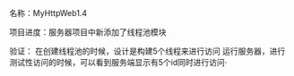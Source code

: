 名称：MyHttpWeb1.4

项目进度：服务器项目中新添加了线程池模块

验证：
  在创建线程池的时候，设计是构建5个线程来进行访问
  运行服务器，进行测试性访问的时候，可以看到服务端显示有5个id同时进行访问·
